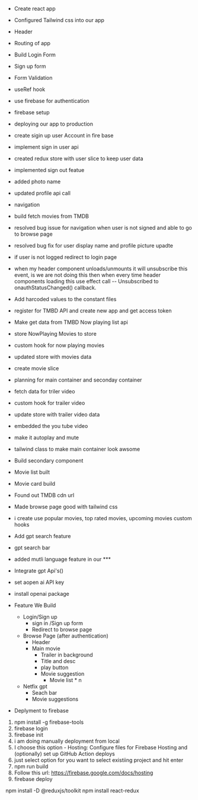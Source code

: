 - Create react app
- Configured Tailwind css into our app
- Header
- Routing of app
- Build Login Form
- Sign up form
- Form Validation
- useRef hook
- use firebase for authentication
- firebase setup
- deploying our app to production
- create sigin up user Account in fire base
- implement sign in user api
- created redux store with user slice to keep user data
- implemented sign out featue
- added photo name
- updated profile api call
- navigation
- build fetch movies from TMDB
- resolved bug issue for navigation when user is not signed and able to go to browse page 
- resolved bug fix for user display name and profile picture upadte
- if user is not logged redirect to login page
- when my header component unloads/unmounts it will unsubscribe this event, is we are not doing this then when every time header components loading this use effect call -- Unsubscribed to onauthStatusChanged() callback.

- Add harcoded values to the constant files
- register for TMBD API and create new app and get access token
- Make get data from TMBD Now playing list api
- store NowPlaying Movies to store
- custom hook for now playing movies
- updated store with movies data
- create movie slice
- planning for main container and seconday container
- fetch data for triler video
- custom hook for trailer video
- update store with trailer video data
-  embedded the you tube video
- make it autoplay and mute
- tailwind class to make main container look awsome
- Build secondary component
- Movie list built
- Movie card build 
- Found out TMDB cdn url
- Made browse page good with tailwind css
- i create use popular movies, top rated movies, upcoming movies custom hooks
- Add gpt search feature
- gpt search bar
- added mutli language feature in our ***
- Integrate gpt Api's()
- set aopen ai API key
- install openai package






- Feature We Build
    - Login/Sign up
      - sign in /Sign up form
      - Redirect to browse page
    - Browse Page (after authentication)
      - Header
      - Main movie 
        - Trailer in background
        - Title and desc
        - play button
        - Movie suggestion
          - Movie list * n
  - Netfix gpt
    - Seach bar
    - Movie suggestions


- Deplyment to firebase
1. npm install -g firebase-tools
2. firebase login
3. firebase init
4. i am doing manually deployment from local
5. I choose this option -  Hosting: Configure files for Firebase Hosting and (optionally) set up GitHub Action deploys
6. just select option for you want to select existiing project and hit enter
7. npm run build
8. Follow this url: https://firebase.google.com/docs/hosting
9. firebase deploy


npm install -D @reduxjs/toolkit
npm install react-redux